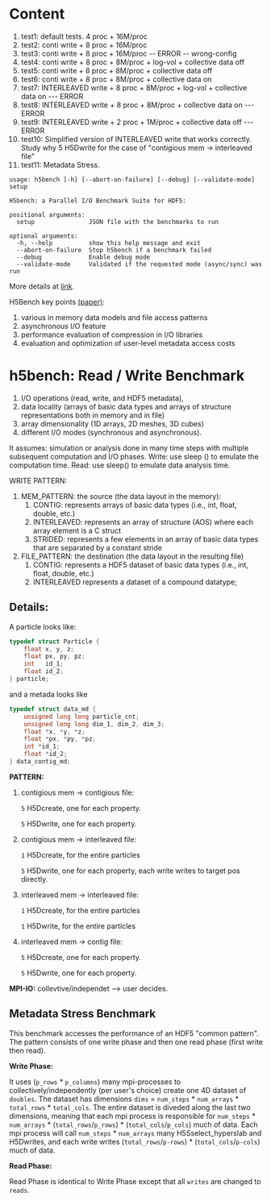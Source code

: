 Content
====
1. test1: default tests. 4 proc + 16M/proc
2. test2: conti write + 8 proc + 16M/proc
3. test3: conti write + 8 proc + 16M/proc  -- ERROR -- wrong-config
4. test4: conti write + 8 proc + 8M/proc + log-vol + collective data off
5. test5: conti write + 8 proc + 8M/proc + collective data off
6. test6: conti write + 8 proc + 8M/proc + collective data on
7. test7: INTERLEAVED write + 8 proc + 8M/proc + log-vol + collective data on  --- ERROR
8. test8: INTERLEAVED write + 8 proc + 8M/proc + collective data on  --- ERROR
9. test9: INTERLEAVED write + 2 proc + 1M/proc + collective data off  --- ERROR
10. test10: Simplified version of INTERLEAVED write that works correctly. Study why 5 H5Dwrite for the case of "contigious mem -> interleaved file"
11. test11: Metadata Stress.



```
usage: h5bench [-h] [--abort-on-failure] [--debug] [--validate-mode] setup

H5bench: a Parallel I/O Benchmark Suite for HDF5:

positional arguments:
  setup               JSON file with the benchmarks to run

optional arguments:
  -h, --help          show this help message and exit
  --abort-on-failure  Stop h5bench if a benchmark failed
  --debug             Enable debug mode
  --validate-mode     Validated if the requested mode (async/sync) was run
```

More details at [link](https://h5bench.readthedocs.io/en/latest/running.html).

H5Bench key points [(paper)](https://sdm.lbl.gov/~sbyna/research/papers/2021/202106-CUG_2021_h5bench.pdf):
1. various in memory data models and file access patterns
2. asynchronous I/O feature
3. performance evaluation of compression in I/O libraries
4. evaluation and optimization of user-level metadata access costs



# h5bench: Read / Write Benchmark 
1. I/O operations (read, write, and HDF5 metadata), 
2. data locality (arrays of basic data types and arrays of structure representations both in memory and in file)
3. array dimensionality (1D arrays, 2D meshes, 3D cubes)
4. different I/O modes (synchronous and asynchronous).

It assumes: simulation or analysis done in many time steps with multiple subsequent computation and I/O phases. Write: use sleep () to emulate the computation time. Read: use sleep() to emulate data analysis time.

WRITE PATTERN:
1. MEM_PATTERN: the source (the data layout in the memory):
    1. CONTIG: represents arrays of basic data types (i.e., int, float, double, etc.)
    2. INTERLEAVED: represents an array of structure (AOS) where each array element is a C struct
    3. STRIDED: represents a few elements in an array of basic data types that are separated by a constant stride
2. FILE_PATTERN: the destination (the data layout in the resulting file)
    1. CONTIG: represents a HDF5 dataset of basic data types (i.e., int, float, double, etc.)
    2. INTERLEAVED represents a dataset of a compound datatype;

## Details:
A particle looks like:
```c
typedef struct Particle {
    float x, y, z;
    float px, py, pz;
    int   id_1;
    float id_2;
} particle;
```
and a metada looks like 
```c
typedef struct data_md {
    unsigned long long particle_cnt;
    unsigned long long dim_1, dim_2, dim_3;
    float *x, *y, *z;
    float *px, *py, *pz;
    int *id_1;
    float *id_2;
} data_contig_md;
```
**PATTERN:**
1. contigious mem -> contigious file:

    `5` H5Dcreate, one for each property.
    
    `5` H5Dwrite, one for each property.
2. contigious mem -> interleaved file:

    `1` H5Dcreate, for the entire particles

    `5` H5Dwrite, one for each property, each write writes to target pos directly.

3. interleaved mem -> interleaved file:

    `1` H5Dcreate, for the entire particles

    `1` H5Dwrite, for the entire particles

4. interleaved mem -> contig file:

    `5` H5Dcreate, one for each property.
    
    `5` H5Dwrite, one for each property.

**MPI-IO:**
collevtive/independet --> user decides.


 
## Metadata Stress Benchmark
This benchmark accesses the performance of an HDF5 "common pattern". The pattern consists of one write phase and then one read phase (first write then read).

**Write Phase:**

It uses (`p_rows` * `p_columns`) many mpi-processes to collectively/independently (per user's choice) create one 4D dataset of `doubles`. The dataset has dimensions `dims` = `num_steps` * `num_arrays` * `total_rows` * `total_cols`. The entire dataset is diveded along the last two dimensions, meaning that each mpi process is responsible for `num_steps` * `num_arrays` * (`total_rows`/`p_rows`) * (`total_cols`/`p_cols`) much of data. Each mpi process will call `num_steps` * `num_arrays` many H5Sselect_hyperslab and H5Dwrites, and each write writes (`total_rows`/`p-rows`) * (`total_cols`/`p-cols`) much of data.

**Read Phase:**

Read Phase is identical to Write Phase except that all `writes` are changed to `reads`.



